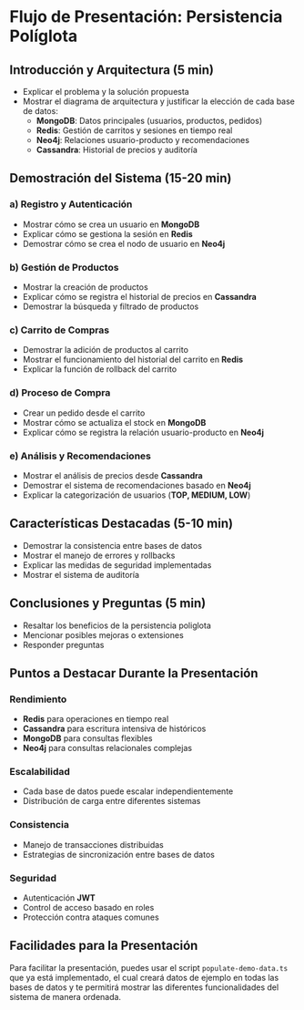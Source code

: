 # Flujo de Presentación: Persistencia Políglota

## Introducción y Arquitectura (5 min)
- Explicar el problema y la solución propuesta
- Mostrar el diagrama de arquitectura y justificar la elección de cada base de datos:
  - **MongoDB**: Datos principales (usuarios, productos, pedidos)
  - **Redis**: Gestión de carritos y sesiones en tiempo real
  - **Neo4j**: Relaciones usuario-producto y recomendaciones
  - **Cassandra**: Historial de precios y auditoría

## Demostración del Sistema (15-20 min)

### a) Registro y Autenticación
- Mostrar cómo se crea un usuario en **MongoDB**
- Explicar cómo se gestiona la sesión en **Redis**
- Demostrar cómo se crea el nodo de usuario en **Neo4j**

### b) Gestión de Productos
- Mostrar la creación de productos
- Explicar cómo se registra el historial de precios en **Cassandra**
- Demostrar la búsqueda y filtrado de productos

### c) Carrito de Compras
- Demostrar la adición de productos al carrito
- Mostrar el funcionamiento del historial del carrito en **Redis**
- Explicar la función de rollback del carrito

### d) Proceso de Compra
- Crear un pedido desde el carrito
- Mostrar cómo se actualiza el stock en **MongoDB**
- Explicar cómo se registra la relación usuario-producto en **Neo4j**

### e) Análisis y Recomendaciones
- Mostrar el análisis de precios desde **Cassandra**
- Demostrar el sistema de recomendaciones basado en **Neo4j**
- Explicar la categorización de usuarios (**TOP, MEDIUM, LOW**)

## Características Destacadas (5-10 min)
- Demostrar la consistencia entre bases de datos
- Mostrar el manejo de errores y rollbacks
- Explicar las medidas de seguridad implementadas
- Mostrar el sistema de auditoría

## Conclusiones y Preguntas (5 min)
- Resaltar los beneficios de la persistencia poliglota
- Mencionar posibles mejoras o extensiones
- Responder preguntas

## Puntos a Destacar Durante la Presentación

### **Rendimiento**
- **Redis** para operaciones en tiempo real
- **Cassandra** para escritura intensiva de históricos
- **MongoDB** para consultas flexibles
- **Neo4j** para consultas relacionales complejas

### **Escalabilidad**
- Cada base de datos puede escalar independientemente
- Distribución de carga entre diferentes sistemas

### **Consistencia**
- Manejo de transacciones distribuidas
- Estrategias de sincronización entre bases de datos

### **Seguridad**
- Autenticación **JWT**
- Control de acceso basado en roles
- Protección contra ataques comunes

## Facilidades para la Presentación
Para facilitar la presentación, puedes usar el script `populate-demo-data.ts` que ya está implementado, el cual creará datos de ejemplo en todas las bases de datos y te permitirá mostrar las diferentes funcionalidades del sistema de manera ordenada.